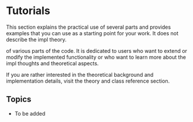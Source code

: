 # Tutorials

This section explains the practical use of several parts and provides examples
that you can use as a starting point for your work. It does not describe the
impl theory.

 
of various parts of the code. It is dedicated to users who want to extend
or modify the implemented functionality or who want to learn more about 
the impl thoughts and theoretical aspects.

If you are rather interested in the theoretical background 
and implementation details, visit the theory and class reference section.

## Topics

* To be added
